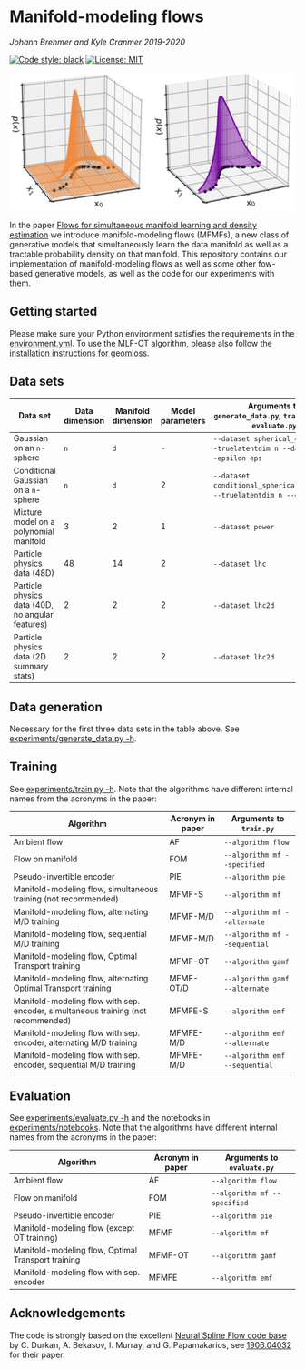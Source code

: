 # Manifold-modeling flows

*Johann Brehmer and Kyle Cranmer 2019-2020*

[![Code style: black](https://img.shields.io/badge/code%20style-black-000000.svg)](https://github.com/ambv/black)
[![License: MIT](https://img.shields.io/badge/License-MIT-yellow.svg)](https://opensource.org/licenses/MIT)

![MFMF illustration figure](experiments/figures/manifold_density_illustration_combined.png)

In the paper [Flows for simultaneous manifold learning and density estimation](https://arxiv.org/abs/2003.XXXXX) we introduce manifold-modeling flows (MFMFs), a new class of generative models that simultaneously learn the data manifold as well as a tractable probability density on that manifold. This repository contains our implementation of manifold-modeling flows as well as some other fow-based generative models, as well as the code for our experiments with them.


## Getting started

Please make sure your Python environment satisfies the requirements in the [environment.yml](environment.yml). To use the MLF-OT algorithm, please also follow the [installation instructions for geomloss](https://www.kernel-operations.io/geomloss/api/install.html).

## Data sets

Data set | Data dimension | Manifold dimension | Model parameters | Arguments to `generate_data.py`, `train.py`, and `evaluate.py`
--- | --- | --- | --- | ---
Gaussian on an `n`-sphere | `n` | `d` | - |  `--dataset spherical_gaussian --truelatentdim n --datadim d --epsilon eps`
Conditional Gaussian on a `n`-sphere | `n` | `d` | 2 | `--dataset conditional_spherical_gaussian --truelatentdim n --datadim d`
Mixture model on a polynomial manifold | 3 | 2 | 1 | `--dataset power`
Particle physics data (48D) | 48 | 14 | 2 | `--dataset lhc`
Particle physics data (40D, no angular features) | 2 | 2 | 2 | `--dataset lhc2d`
Particle physics data (2D summary stats) | 2 | 2 | 2 | `--dataset lhc2d`


## Data generation

Necessary for the first three data sets in the table above. See [experiments/generate_data.py -h](experiments/generate_data.py).


## Training 

See [experiments/train.py -h](experiments/train.py). Note that the algorithms have different internal names from the acronyms in the paper:

Algorithm | Acronym in paper | Arguments to `train.py`
--- | --- | ---
Ambient flow | AF | `--algorithm flow`
Flow on manifold | FOM | `--algorithm mf --specified`
Pseudo-invertible encoder | PIE | `--algorithm pie`
Manifold-modeling flow, simultaneous training (not recommended) | MFMF-S | `--algorithm mf`
Manifold-modeling flow, alternating M/D training | MFMF-M/D | `--algorithm mf --alternate`
Manifold-modeling flow, sequential M/D training | MFMF-M/D | `--algorithm mf --sequential`
Manifold-modeling flow, Optimal Transport training | MFMF-OT | `--algorithm gamf`
Manifold-modeling flow, alternating Optimal Transport training | MFMF-OT/D | `--algorithm gamf --alternate`
Manifold-modeling flow with sep. encoder, simultaneous training (not recommended) | MFMFE-S | `--algorithm emf`
Manifold-modeling flow with sep. encoder, alternating M/D training | MFMFE-M/D | `--algorithm emf --alternate`
Manifold-modeling flow with sep. encoder, sequential M/D training | MFMFE-M/D | `--algorithm emf --sequential`


## Evaluation 

See [experiments/evaluate.py -h](experiments/evaluate.py) and the notebooks in [experiments/notebooks](experiments/notebooks). Note that the algorithms have different internal names from the acronyms in the paper:

Algorithm | Acronym in paper | Arguments to `evaluate.py`
--- | --- | ---
Ambient flow | AF | `--algorithm flow`
Flow on manifold | FOM | `--algorithm mf --specified`
Pseudo-invertible encoder | PIE | `--algorithm pie`
Manifold-modeling flow (except OT training) | MFMF | `--algorithm mf`
Manifold-modeling flow, Optimal Transport training | MFMF-OT | `--algorithm gamf`
Manifold-modeling flow with sep. encoder | MFMFE | `--algorithm emf`



## Acknowledgements

The code is strongly based on the excellent [Neural Spline Flow code base](https://github.com/bayesiains/nsf) by C. Durkan, A. Bekasov, I. Murray, and G. Papamakarios, see [1906.04032](https://arxiv.org/abs/1906.04032) for their paper.

